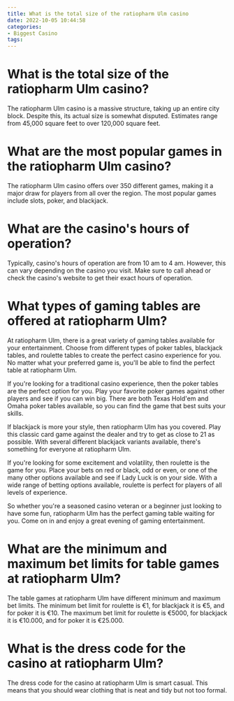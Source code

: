 ```yaml
---
title: What is the total size of the ratiopharm Ulm casino
date: 2022-10-05 10:44:58
categories:
- Biggest Casino
tags:
---
```



#  What is the total size of the ratiopharm Ulm casino?

The ratiopharm Ulm casino is a massive structure, taking up an entire city block. Despite this, its actual size is somewhat disputed. Estimates range from 45,000 square feet to over 120,000 square feet.

#  What are the most popular games in the ratiopharm Ulm casino?

The ratiopharm Ulm casino offers over 350 different games, making it a major draw for players from all over the region. The most popular games include slots, poker, and blackjack.

#  What are the casino's hours of operation?

Typically, casino's hours of operation are from 10 am to 4 am. However, this can vary depending on the casino you visit. Make sure to call ahead or check the casino's website to get their exact hours of operation.

#  What types of gaming tables are offered at ratiopharm Ulm?

At ratiopharm Ulm, there is a great variety of gaming tables available for your entertainment. Choose from different types of poker tables, blackjack tables, and roulette tables to create the perfect casino experience for you. No matter what your preferred game is, you'll be able to find the perfect table at ratiopharm Ulm.

If you're looking for a traditional casino experience, then the poker tables are the perfect option for you. Play your favorite poker games against other players and see if you can win big. There are both Texas Hold'em and Omaha poker tables available, so you can find the game that best suits your skills.

If blackjack is more your style, then ratiopharm Ulm has you covered. Play this classic card game against the dealer and try to get as close to 21 as possible. With several different blackjack variants available, there's something for everyone at ratiopharm Ulm.

If you're looking for some excitement and volatility, then roulette is the game for you. Place your bets on red or black, odd or even, or one of the many other options available and see if Lady Luck is on your side. With a wide range of betting options available, roulette is perfect for players of all levels of experience.

So whether you're a seasoned casino veteran or a beginner just looking to have some fun, ratiopharm Ulm has the perfect gaming table waiting for you. Come on in and enjoy a great evening of gaming entertainment.

#  What are the minimum and maximum bet limits for table games at ratiopharm Ulm?

The table games at ratiopharm Ulm have different minimum and maximum bet limits. The minimum bet limit for roulette is €1, for blackjack it is €5, and for poker it is €10. The maximum bet limit for roulette is €5000, for blackjack it is €10.000, and for poker it is €25.000.

#  What is the dress code for the casino at ratiopharm Ulm?

The dress code for the casino at ratiopharm Ulm is smart casual. This means that you should wear clothing that is neat and tidy but not too formal.